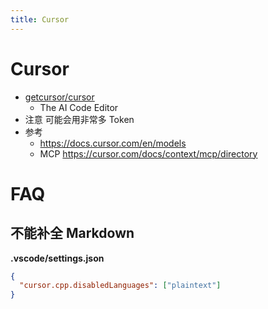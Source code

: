 ```yaml
---
title: Cursor
---
```


# Cursor

- [getcursor/cursor](https://github.com/getcursor/cursor)
  - The AI Code Editor
- 注意 可能会用非常多 Token
- 参考
  - https://docs.cursor.com/en/models
  - MCP https://cursor.com/docs/context/mcp/directory

# FAQ

## 不能补全 Markdown

**.vscode/settings.json**

```json
{
  "cursor.cpp.disabledLanguages": ["plaintext"]
}
```
